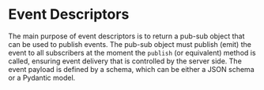 # Event Descriptors

The main purpose of event descriptors is to return a pub-sub object that can be used to publish events. 
The pub-sub object must publish (emit) the event to all subscribers at the moment the `publish` (or equivalent) method is called, 
ensuring event delivery that is controlled by the server side. The event payload is defined by a schema, 
which can be either a JSON schema or a Pydantic model.



